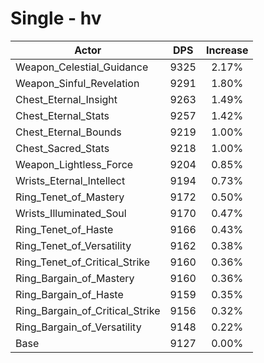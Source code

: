 # Single - hv
| Actor | DPS | Increase |
|---|:---:|:---:|
|Weapon_Celestial_Guidance|9325|2.17%|
|Weapon_Sinful_Revelation|9291|1.80%|
|Chest_Eternal_Insight|9263|1.49%|
|Chest_Eternal_Stats|9257|1.42%|
|Chest_Eternal_Bounds|9219|1.00%|
|Chest_Sacred_Stats|9218|1.00%|
|Weapon_Lightless_Force|9204|0.85%|
|Wrists_Eternal_Intellect|9194|0.73%|
|Ring_Tenet_of_Mastery|9172|0.50%|
|Wrists_Illuminated_Soul|9170|0.47%|
|Ring_Tenet_of_Haste|9166|0.43%|
|Ring_Tenet_of_Versatility|9162|0.38%|
|Ring_Tenet_of_Critical_Strike|9160|0.36%|
|Ring_Bargain_of_Mastery|9160|0.36%|
|Ring_Bargain_of_Haste|9159|0.35%|
|Ring_Bargain_of_Critical_Strike|9156|0.32%|
|Ring_Bargain_of_Versatility|9148|0.22%|
|Base|9127|0.00%|
